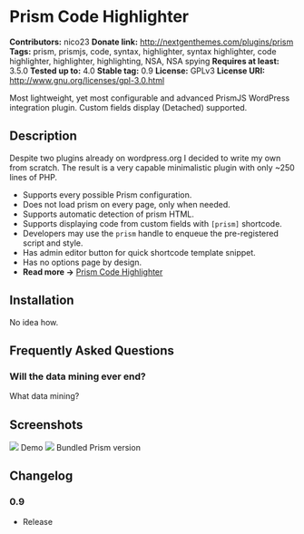 # Prism Code Highlighter #
**Contributors:** nico23
**Donate link:** http://nextgenthemes.com/plugins/prism
**Tags:** prism, prismjs, code, syntax, highlighter, syntax highlighter, code highlighter, highlighter, highlighting, NSA, NSA spying
**Requires at least:** 3.5.0
**Tested up to:** 4.0
**Stable tag:** 0.9
**License:** GPLv3
**License URI:** http://www.gnu.org/licenses/gpl-3.0.html

Most lightweight, yet most configurable and advanced PrismJS WordPress integration plugin. Custom fields display (Detached) supported.

## Description ##

Despite two plugins already on wordpress.org I decided to write my own from scratch. The result is a very capable minimalistic plugin with only ~250 lines of PHP.

* Supports every possible Prism configuration.
* Does not load prism on every page, only when needed.
* Supports automatic detection of prism HTML.
* Supports displaying code from custom fields with `[prism]` shortcode.
* Developers may use the `prism` handle to enqueue the pre-registered script and style.
* Has admin editor button for quick shortcode template snippet.
* Has no options page by design.
* **Read more ->** [Prism Code Highlighter](http://nextgenthemes.com/plugins/prism)

## Installation ##

No idea how.

## Frequently Asked Questions ##

### Will the data mining ever end? ###

What data mining?

## Screenshots ##

![](screenshot-1.png)
Demo
![](screenshot-2.png)
Bundled Prism version

## Changelog ##

### 0.9 ###
* Release
